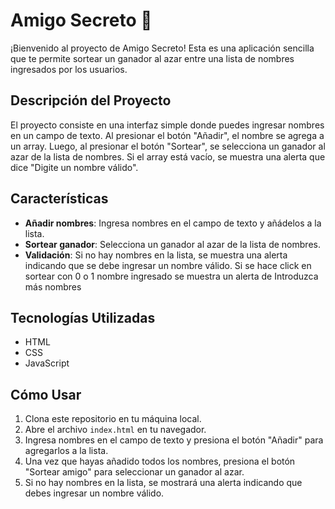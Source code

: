 # Amigo Secreto 🎁

¡Bienvenido al proyecto de Amigo Secreto! Esta es una aplicación sencilla que te permite sortear un ganador al azar entre una lista de nombres ingresados por los usuarios.

## Descripción del Proyecto

El proyecto consiste en una interfaz simple donde puedes ingresar nombres en un campo de texto. Al presionar el botón "Añadir", el nombre se agrega a un array. Luego, al presionar el botón "Sortear", se selecciona un ganador al azar de la lista de nombres. Si el array está vacío, se muestra una alerta que dice "Digite un nombre válido".

## Características

- **Añadir nombres**: Ingresa nombres en el campo de texto y añádelos a la lista.
- **Sortear ganador**: Selecciona un ganador al azar de la lista de nombres.
- **Validación**: Si no hay nombres en la lista, se muestra una alerta indicando que se debe ingresar un nombre válido. Si se hace click en sortear con 0 o 1 nombre ingresado se muestra un alerta de Introduzca más nombres

## Tecnologías Utilizadas

- HTML
- CSS
- JavaScript

## Cómo Usar

1. Clona este repositorio en tu máquina local.
2. Abre el archivo `index.html` en tu navegador.
3. Ingresa nombres en el campo de texto y presiona el botón "Añadir" para agregarlos a la lista.
4. Una vez que hayas añadido todos los nombres, presiona el botón "Sortear amigo" para seleccionar un ganador al azar.
5. Si no hay nombres en la lista, se mostrará una alerta indicando que debes ingresar un nombre válido.